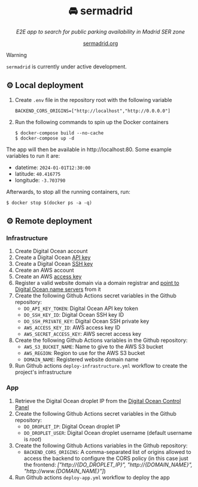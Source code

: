 <div align="center">
  <h1>🚘 sermadrid</h1>
  <p><em>E2E app to search for public parking availability in Madrid SER zone</em></p>
  <p><a href="http://sermadrid.org">sermadrid.org</a></p>
</div>

> [!WARNING]
> `sermadrid` is currently under active development.


## ⚙️ Local deployment

1. Create `.env` file in the repository root with the following variable

    ```
    BACKEND_CORS_ORIGINS=["http://localhost","http://0.0.0.0"]
    ```
2. Run the following commands to spin up the Docker containers
    
    ```
    $ docker-compose build --no-cache
    $ docker-compose up -d
    ```

The app will then be available in http://localhost:80. Some example variables to run it are:
- datetime: `2024-01-01T12:30:00`
- latitude: `40.416775`
- longitude: `-3.703790`

Afterwards, to stop all the running containers, run:
```
$ docker stop $(docker ps -a -q) 
```


## ⚙️ Remote deployment

### Infrastructure

1. Create Digital Ocean account
2. Create a Digital Ocean [API key](https://docs.digitalocean.com/reference/api/create-personal-access-token/)
3. Create a Digital Ocean [SSH key](https://docs.digitalocean.com/reference/doctl/reference/compute/ssh-key/create/)
4. Create an AWS account
5. Create an AWS [access key](https://repost.aws/knowledge-center/create-access-key)
6. Register a valid website domain via a domain registrar and [point to Digital Ocean name servers](https://docs.digitalocean.com/products/networking/dns/getting-started/dns-registrars/) from it
7. Create the following Github Actions secret variables in the Github repository:
    - `DO_API_KEY_TOKEN`: Digital Ocean API key token
    - `DO_SSH_KEY_ID`: Digital Ocean SSH key ID
    - `DO_SSH_PRIVATE_KEY`: Digital Ocean SSH private key
    - `AWS_ACCESS_KEY_ID`: AWS access key ID
    - `AWS_SECRET_ACCESS_KEY`: AWS secret access key
8. Create the following Github Actions variables in the Github repository:
    - `AWS_S3_BUCKET_NAME`: Name to give to the AWS S3 bucket
    - `AWS_REGION`: Region to use for the AWS S3 bucket
    - `DOMAIN_NAME`: Registered website domain name
9. Run Github actions `deploy-infrastructure.yml` workflow to create the project's infrastructure

### App

1. Retrieve the Digital Ocean droplet IP from the [Digital Ocean Control Panel](https://cloud.digitalocean.com/)
2. Create the following Github Actions secret variables in the Github repository:
    - `DO_DROPLET_IP`: Digital Ocean droplet IP
    - `DO_DROPLET_USER`: Digital Ocean droplet username (default username is *root*)
3. Create the following Github Actions variables in the Github repository:
    - `BACKEND_CORS_ORIGINS`: A comma-separated list of origins allowed to access the backend to configure the CORS policy (in this case just the frontend: *["http://{DO_DROPLET_IP}", "http://{DOMAIN_NAME}", "http://www.{DOMAIN_NAME}"]*)
8. Run Github actions `deploy-app.yml` workflow to deploy the app
